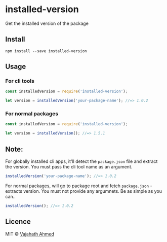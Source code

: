 # installed-version
Get the installed version of the package

## Install
```
npm install --save installed-version
```

## Usage
### For cli tools
```js
const installedVersion = require('installed-version');

let version = installedVersion('your-package-name'); //=> 1.0.2
```

### For normal packages
```js
const installedVersion = require('installed-version');

let version = installedVersion(); //=> 1.5.1
```

## Note:
For globally installed cli apps, it'll detect the `package.json` file and extract the version. You must pass the cli tool name as an argument.
```js
installedVersion('your-package-name'); //=> 1.0.2
```

For normal packages, will go to package root and fetch `package.json` - extracts version. You must not provide any argumnets. Be as simple as you can..
```js
installedVersion(); //=> 1.0.2
```

## Licence
MIT &copy; [Vajahath Ahmed](https://twitter.com/vajahath7)